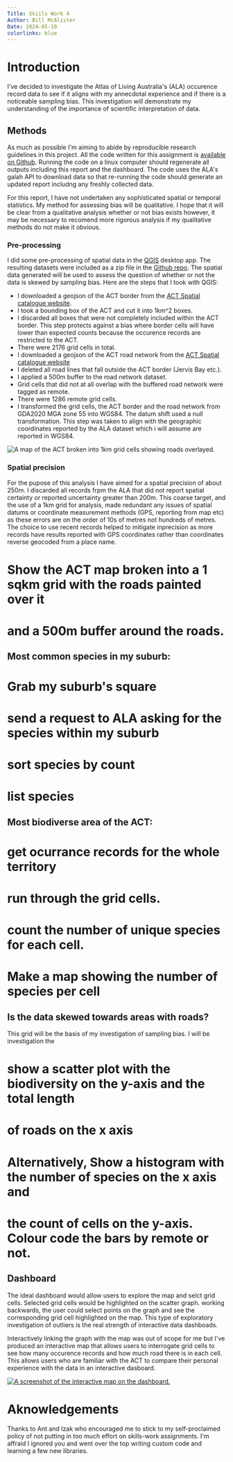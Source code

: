 ```yaml
---
Title: Skiils Work 4
Author: Bill McAlister
Date: 2024-05-10
colorlinks: blue
---
```

# Introduction
I've decided to investigate the Atlas of Living Australia's (ALA) occurence record data to see if it aligns with my annecdotal experience and if there is a noticeable sampling bias. This investigation will demonstrate my understanding of the importance of scientific interpretation of data. 

## Methods
As much as possible I'm aiming to abide by reproducible research guidelines in this project. All the code written for this assignment is [available on Github](https://github.com/bill-mca/CYBN8001-Build-Skills/tree/main/task-4). Running the code on a linux computer should regenerate all outputs including this report and the dashboard. The code uses the ALA's galah API to download data so that re-running the code should generate an updated report includng any freshly collected data. 

For this report, I have not undertaken any sophisticated spatial or temporal statistics. My method for assessing bias will be qualitative. I hope that it will be clear from a qualitative analysis whether or not bias exists however, it may be necessary to recomend more rigorous analysis if my qualitative methods do not make it obvious.

### Pre-processing
I did some pre-processing of spatial data in the [QGIS](qgis.org) desktop app. The resulting datasets were included as a zip file in the [Github repo](https://github.com/bill-mca/CYBN8001-Build-Skills/tree/main/task-4). The spatial data generated will be used to assess the question of whether or not the data is skewed by sampling bias. Here are the steps that I took with QGIS:

- I downloaded a geojson of the ACT border from the [ACT Spatial catalogue website](https://actmapi-actgov.opendata.arcgis.com/datasets/71f829d78ce34246ad8f71c684042c1d_0/explore). 
- I took a bounding box of the ACT and cut it into 1km^2 boxes.
- I discarded all boxes that were not completely included within the ACT border. This step protects against a bias where border cells will have lower than expected counts because the occurence records are restricted to the ACT.
- There were 2176 grid cells in total.
- I downloaded a geojson of the ACT road network from the [ACT Spatial catalogue website](https://actmapi-actgov.opendata.arcgis.com/datasets/9fb78ff6f8b74efe8720d05b333ebaba_0/explore?location=-35.511583%2C149.085154%2C9.91)
- I deleted all road lines that fall outside the ACT border (Jervis Bay etc.).
- I applied a 500m buffer to the road network dataset.
- Grid cells that did not at all overlap with the buffered road network were tagged as remote.
- There were 1286 remote grid cells.
- I transformed the grid cells, the ACT border and the road network from GDA2020 MGA zone 55 into WGS84. The datum shift used a null transformation. This step was taken to align with the geographic coordinates reported by the ALA dataset which i will assume are reported in WGS84.

![A map of the ACT broken into 1km grid cells showing roads overlayed.]('./output/img/grid_cell_map.png')

### Spatial precision
For the pupose of this analysis I have aimed for a spatial precision of about 250m. I discarded all records frpm the ALA that did not report spatial certainty or reported uncertainty greater than 200m. This coarse target, and the use of a 1km grid for analysis, made redundant any issues of spatial datums or coordinate measurement methods (GPS, reporting from map etc) as these errors are on the order of 10s of metres not hundreds of metres. The choice to use recent records helped to mitigate inprecision as more records have results reported with GPS coordinates rather than coordinates reverse geocoded from a place name. 

# Show the ACT map broken into a 1 sqkm grid with the roads painted over it
# and a 500m buffer around the roads.

## Most common species in my suburb:

# Grab my suburb's square
# send a request to ALA asking for the species within my suburb

# sort species by count
# list species

## Most biodiverse area of the ACT:

# get ocurrance records for the whole territory

# run through the grid cells.
# count the number of unique species for each cell.

# Make a map showing the number of species per cell


## Is the data skewed towards areas with roads?

This grid will be the basis of my investigation of sampling bias. I will be investigation the 

# show a scatter plot with the biodiversity on the y-axis and the total length
# of roads on the x axis

# Alternatively, Show a histogram with the number of species on the x axis and
# the count of cells on the y-axis. Colour code the bars by remote or not.

## Dashboard

The ideal dashboard would allow users to explore the map and selct grid cells. Selected grid cells would be highlighted on the scatter graph. working backwards, the user could select points on the graph and see the corresponding grid cell highlighted on the map. This type of exploratory investigation of outliers is the real strength of interactive data dashboads. 

Interactively linking the graph with the map was out of scope for me but I've produced an interactive map that allows users to interrogate grid cells to see how many occurence records and how much road there is in each cell. This allows users who are familiar with the ACT to compare their personal experience with the data in an interactive dasboard.

[![A screenshot of the interactive map on the dashboard.](./dashboard_screenshot.png)](bill-mca.github.io/webmap/index.html')

# Aknowledgements

Thanks to Ant and Izak who encouraged me to stick to my self-proclaimed policy of not putting in too much effort on skills-work assignments. I'm affraid I ignored you and went over the top writing custom code and learning a few new libraries.


